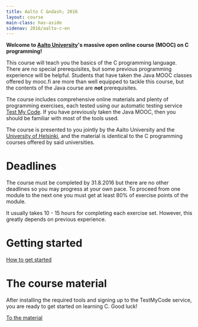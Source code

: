 ```yaml
---
title: Aalto C &ndash; 2016
layout: course
main-class: has-aside
sidenav: 2016/aalto-c-en
---
```


**Welcome to [Aalto University](http://www.aalto.fi/en/)'s massive open online course (MOOC) on C programming!**

This course will teach you the basics of the C programming language. There are no special prerequisites, but some previous programming experience will be helpful. Students that have taken the Java MOOC classes offered by mooc.fi are more than well equipped to tackle this course, but the contents of the Java course are **not** prerequisites.

The course includes comprehensive online materials and plenty of programming exercises, each tested using our automatic testing service [Test My Code](https://github.com/testmycode/tmc-server). If you have previously taken the Java MOOC, then you should be familiar with most of the tools used.

The course is presented to you jointly by the Aalto University and the <a href="http://cs.helsinki.fi/en/" onclick="ga('send', 'event', 'link', 'click', 'outbound-c2016-hy-en')" target="_blank">University of Helsinki</a>, and the material is identical to the C programming courses offered by said universities.

# Deadlines

The course must be completed by 31.8.2016 but there are no other deadlines so you may progress at your own pace. To proceed from one module to the next one you must get at least 80% of exercise points of the module.

It usually takes 10 - 15 hours for completing each exercise set. However, this greatly depends on previous experience.

# Getting started

<div class="actions">
	<a class="action primary" href="http://2016-aalto-c.mooc.fi/en/instructions/index.html" onclick="ga('send', 'event', 'button', 'click', 'outbound-c2016-alkutoimet-en')" target="_blank">How to get started</a>
</div>

# The course material

After installing the required tools and signing up to the TestMyCode service, you are ready to get started on learning C. Good luck!

<div class="actions">
	<a class="action" href="http://2016-aalto-c.mooc.fi/en/Module_1/index.html" onclick="ga('send', 'event', 'button', 'click', 'outbound-c2016-materiaali-en')" target="_blank">To the material</a>
</div>
